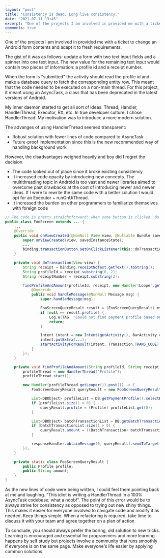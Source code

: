 ```yaml
---
layout: "post"
title: "Consistency is dead. Long live consistency."
date: "2021-07-11 13:45"
excerpt: "One of the projects I am involved in provided me with a ticket to change an Android form contents and adapt it to fresh requirements."
comments: true
---
```


One of the projects I am involved in provided me with a ticket to change an Android form contents and adapt it to fresh requirements.

The gist of it was as follows: update a form with two text input fields and a spinner into one text input.
The new value for the remaining text input would contain two pieces of information: a profile id and a receipt number.

When the form is "submitted" the activity should read the profile id and make a database query to fetch the corresponding entity row.
This meant that the code needed to be executed on a non-main thread. For this project, it meant using an AsyncTask, a class that has been deprecated in the latest versions of Android.

My inner daemon started to get all sort of ideas: Thread, Handler, HandlerThread, Executor, RX, etc. In true developer culture, I chose HandlerThread.
My motivation was to introduce a more modern solution.

The advanges of using HandlerThread seemed transparent:
- Robust solution with fewer lines of code compared to AsyncTask
- Future-proof implementation since this is the new recommended way of handling background work

However, the disadvantages weighed heavily and boy did I regret the decision.
- The code looked out of place since it broke existing consistency
- It increased code opacity by introducing new concepts. The multithreading topic in Android is too vast and newer libraries aimed to overcome past drawbacks at the cost of introducing newer and newer ideas. If I were to rewrite the same code with a better solution I would opt for an Executor + runOnUiThread.
- It increased the burden on other programmers to familiarize themselves with foreign code


```java
// The code is pretty straightforward: when some button is clicked, do some action in the background and return the result to the UI thread
public class FooScreen extends ... {
    ...
    @Override
    public void onViewCreated(@NonNull View view, @Nullable Bundle savedInstanceState) {
        super.onViewCreated(view, savedInstanceState);
        ...
        binding.transactionButton.setOnClickListener(this::doTransaction);
    }

    private void doTransaction(View view) {
        String receipt = binding.receiptNoText.getText().toString();
        String profileId = receipt.substring(0, 2);
        String receiptNumber = receipt.substring(2);

        findProfileAndAmount(profileId, receipt, new Handler(Looper.getMainLooper()) { // The main looper will execute on the desired main thread
            @Override
            public void handleMessage(@NonNull Message msg) {
                super.handleMessage(msg);

                FooScreenQueryResult result = (FooScreenQueryResult) msg.obj;
                if (null == result.profile) {
                    Log.e(TAG, "Could not find payment profile based on given ID " + profileId);
                    return;
                }

                Intent intent = new Intent(getActivity(), BarActivity.class);
                intent.putExtra(...);
                startActivityForResult(intent, Transaction.TRANS_CODE);
            }
        });
    }

    private void findProfileAndAmount(String profileId, String receipt, Handler responseHandler) { // This should have been an AsyncTask class
        profileThread = new HandlerThread("Profile");
        profileThread.start();

        new Handler(profileThread.getLooper()).post(() -> {
            FooScreenQueryResult queryResult = new FooScreenQueryResult();

            List<DBObject> profileList = DB.getPaymentProfile().selectBy(Profile.COLS.ID, profileId);
            if (profileList.size() > 0) {
                queryResult.profile = (Profile) profileList.get(0);
            }

            List<DBObject> batchTransactionList = DB.getBatchTransaction().selectBy(BatchTransaction.COLS.RECEIPT_NO, receipt);
            if (batchTransactionList.size() > 0) {
                queryResult.amount = ((BatchTransaction) batchTransactionList.get(0)).getAmount();
            }

            responseHandler.obtainMessage(0, queryResult).sendToTarget(); // Send the found profile to the response handler
        });
    }

    private static class FooScreenQueryResult {
        public Profile profile;
        public String amount;
    }
}
```

As the new lines of code were being written, I could feel them pointing back at me and laughing. "This idiot is writing a HandlerThread in a 100% AsyncTask codebase; what a noob!".
The point of this error would be to always strive for consistency as opposed to trying out new shiny things.
This makes it easier for everyone involved to navigate code and modify it as needed.
Keep things simple. When a refactoring is required, take time to discuss it with your team and agree together on a plan of action.

To conclude, you should always prefer the boring, old solution to new tricks. Learning is encouraged and essential for programmers and more learning happens by self study but projects involve a community that runs smoothly if everyone is on the same page.
Make everyone's life easier by applying common solutions.
